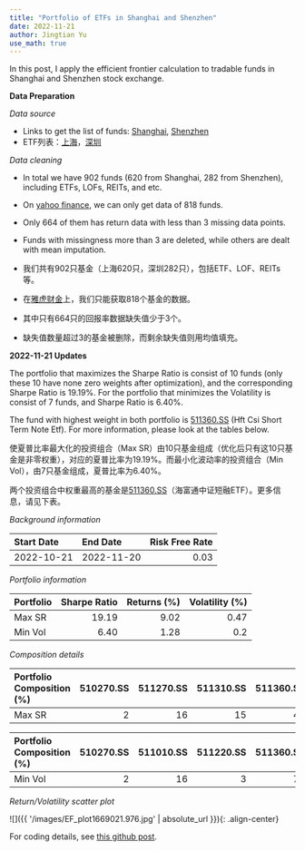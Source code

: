 ```yaml
---
title: "Portfolio of ETFs in Shanghai and Shenzhen"
date: 2022-11-21
author: Jingtian Yu
use_math: true
---
```


In this post, I apply the efficient frontier calculation to tradable funds in Shanghai and Shenzhen stock exchange.

**Data Preparation**

*Data source*
- Links to get the list of funds: [Shanghai](http://etf.sse.com.cn/fundlist/), [Shenzhen](http://www.szse.cn/market/product/list/etfList/index.html)
- ETF列表：[上海](http://etf.sse.com.cn/fundlist/)，[深圳](http://www.szse.cn/market/product/list/etfList/index.html)

*Data cleaning*
- In total we have 902 funds (620 from Shanghai, 282 from Shenzhen), including ETFs, LOFs, REITs, and etc. 
- On [yahoo finance](https://finance.yahoo.com/), we can only get data of 818 funds. 
- Only 664 of them has return data with less than 3 missing data points.
- Funds with missingness more than 3 are deleted, while others are dealt with mean imputation.

- 我们共有902只基金（上海620只，深圳282只），包括ETF、LOF、REITs等。
- 在[雅虎财金](https://finance.yahoo.com/)上，我们只能获取818个基金的数据。
- 其中只有664只的回报率数据缺失值少于3个。
- 缺失值数量超过3的基金被删除，而剩余缺失值则用均值填充。

**2022-11-21 Updates**

The portfolio that maximizes the Sharpe Ratio is consist of 10 funds (only these 10 have none zero weights after optimization), and the corresponding Sharpe Ratio is 19.19%. For the portfolio that minimizes the Volatility is consist of 7 funds, and Sharpe Ratio is 6.40%.

The fund with highest weight in both portfolio is [511360.SS](https://finance.yahoo.com/quote/511360.SS/) (Hft Csi Short Term Note Etf). For more information, please look at the tables below.

使夏普比率最大化的投资组合（Max SR）由10只基金组成（优化后只有这10只基金是非零权重），对应的夏普比率为19.19%。而最小化波动率的投资组合（Min Vol），由7只基金组成，夏普比率为6.40%。

两个投资组合中权重最高的基金是[511360.SS](http://stock.finance.sina.com.cn/fundInfo/view/FundInfo_CYRJG.php?symbol=511360)（海富通中证短融ETF）。更多信息，请见下表。

*Background information*

| Start Date   | End Date   |   Risk Free Rate |
|:-------------|:-----------|-----------------:|
| 2022-10-21   | 2022-11-20 |             0.03 |

*Portfolio information*

| Portfolio   |   Sharpe Ratio |   Returns (%) |   Volatility (%) |
|:------------|---------------:|--------------:|-----------------:|
| Max SR      |          19.19 |          9.02 |             0.47 |
| Min Vol     |          6.40  |          1.28 |             0.2  |


*Composition details*

| Portfolio Composition (%)   |   510270.SS |   511270.SS |   511310.SS |   511360.SS |   512190.SS |   513800.SS |   515190.SS |   562390.SS |   159649.SZ |   159913.SZ |
|:----------------------------|------------:|------------:|------------:|------------:|------------:|------------:|------------:|------------:|------------:|------------:|
| Max SR                      |           2 |          16 |          15 |          45 |           3 |           1 |           2 |           2 |          11 |           1 |

| Portfolio Composition (%)   |   510270.SS |   511010.SS |   511220.SS |   511360.SS |   512190.SS |   562390.SS |   159816.SZ |
|:----------------------------|------------:|------------:|------------:|------------:|------------:|------------:|------------:|
| Min Vol                     |           2 |          16 |           3 |          70 |           1 |           1 |           5 |

*Return/Volatility scatter plot*

![]({{ '/images/EF_plot1669021.976.jpg' | absolute_url }}){: .align-center}

For coding details, see [this github post](https://github.com/yu-jingtian/fin_py/tree/main/EFT_CN).